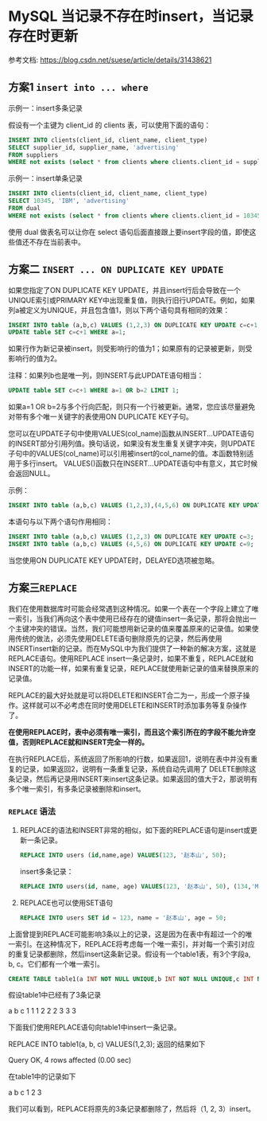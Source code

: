 # MySQL 当记录不存在时insert，当记录存在时更新

参考文档: <https://blog.csdn.net/suese/article/details/31438621>

## 方案1 `insert into ... where`

示例一：insert多条记录

   假设有一个主键为 client_id 的 clients 表，可以使用下面的语句：

   ```sql
   INSERT INTO clients(client_id, client_name, client_type)
   SELECT supplier_id, supplier_name, 'advertising'
   FROM suppliers
   WHERE not exists (select * from clients where clients.client_id = suppliers.supplier_id);
   ```

示例一：insert单条记录

   ```sql
   INSERT INTO clients(client_id, client_name, client_type)
   SELECT 10345, 'IBM', 'advertising'
   FROM dual
   WHERE not exists (select * from clients where clients.client_id = 10345);
   ```

使用 dual 做表名可以让你在 select 语句后面直接跟上要insert字段的值，即使这些值还不存在当前表中。

## 方案二 `INSERT ... ON DUPLICATE KEY UPDATE`

如果您指定了ON DUPLICATE KEY UPDATE，并且insert行后会导致在一个UNIQUE索引或PRIMARY KEY中出现重复值，则执行旧行UPDATE。例如，如果列a被定义为UNIQUE，并且包含值1，则以下两个语句具有相同的效果：

   ```sql
   INSERT INTO table (a,b,c) VALUES (1,2,3) ON DUPLICATE KEY UPDATE c=c+1;
   UPDATE table SET c=c+1 WHERE a=1;
   ```

如果行作为新记录被insert，则受影响行的值为1；如果原有的记录被更新，则受影响行的值为2。

注释：如果列b也是唯一列，则INSERT与此UPDATE语句相当：

   ```sql
   UPDATE table SET c=c+1 WHERE a=1 OR b=2 LIMIT 1;
   ```

如果a=1 OR b=2与多个行向匹配，则只有一个行被更新。通常，您应该尽量避免对带有多个唯一关键字的表使用ON DUPLICATE KEY子句。

您可以在UPDATE子句中使用VALUES(col_name)函数从INSERT...UPDATE语句的INSERT部分引用列值。换句话说，如果没有发生重复关键字冲突，则UPDATE子句中的VALUES(col_name)可以引用被insert的col_name的值。本函数特别适用于多行insert。 VALUES()函数只在INSERT...UPDATE语句中有意义，其它时候会返回NULL。

示例：

   ```sql
   INSERT INTO table (a,b,c) VALUES (1,2,3),(4,5,6) ON DUPLICATE KEY UPDATE c=VALUES(a)+VALUES(b);
   ```

本语句与以下两个语句作用相同：

   ```sql
   INSERT INTO table (a,b,c) VALUES (1,2,3) ON DUPLICATE KEY UPDATE c=3;
   INSERT INTO table (a,b,c) VALUES (4,5,6) ON DUPLICATE KEY UPDATE c=9;
   ```

当您使用ON DUPLICATE KEY UPDATE时，DELAYED选项被忽略。

## 方案三`REPLACE`

我们在使用数据库时可能会经常遇到这种情况。如果一个表在一个字段上建立了唯一索引，当我们再向这个表中使用已经存在的键值insert一条记录，那将会抛出一个主键冲突的错误。当然，我们可能想用新记录的值来覆盖原来的记录值。如果使用传统的做法，必须先使用DELETE语句删除原先的记录，然后再使用 INSERTinsert新的记录。而在MySQL中为我们提供了一种新的解决方案，这就是REPLACE语句。使用REPLACE insert一条记录时，如果不重复，REPLACE就和INSERT的功能一样，如果有重复记录，REPLACE就使用新记录的值来替换原来的记录值。

REPLACE的最大好处就是可以将DELETE和INSERT合二为一，形成一个原子操作。这样就可以不必考虑在同时使用DELETE和INSERT时添加事务等复杂操作了。

**在使用REPLACE时，表中必须有唯一索引，而且这个索引所在的字段不能允许空值，否则REPLACE就和INSERT完全一样的。**

在执行REPLACE后，系统返回了所影响的行数，如果返回1，说明在表中并没有重复的记录，如果返回2，说明有一条重复记录，系统自动先调用了 DELETE删除这条记录，然后再记录用INSERT来insert这条记录。如果返回的值大于2，那说明有多个唯一索引，有多条记录被删除和insert。

### `REPLACE` 语法

1. REPLACE的语法和INSERT非常的相似，如下面的REPLACE语句是insert或更新一条记录。

   ```sql
   REPLACE INTO users (id,name,age) VALUES(123, '赵本山', 50);
   ```

   insert多条记录：

   ```sql
   REPLACE INTO users(id, name, age) VALUES(123, '赵本山', 50), (134,'Mary',15);
   ```

2. REPLACE也可以使用SET语句

   ```sql
   REPLACE INTO users SET id = 123, name = '赵本山', age = 50;
   ```

上面曾提到REPLACE可能影响3条以上的记录，这是因为在表中有超过一个的唯一索引。在这种情况下，REPLACE将考虑每一个唯一索引，并对每一个索引对应的重复记录都删除，然后insert这条新记录。假设有一个table1表，有3个字段a, b, c。它们都有一个唯一索引。

   ```sql
   CREATE TABLE table1(a INT NOT NULL UNIQUE,b INT NOT NULL UNIQUE,c INT NOT NULL UNIQUE);
   ```

   假设table1中已经有了3条记录

   a b c
   1 1 1
   2 2 2
   3 3 3

   下面我们使用REPLACE语句向table1中insert一条记录。

   REPLACE INTO table1(a, b, c) VALUES(1,2,3);
   返回的结果如下

   Query OK, 4 rows affected (0.00 sec)

   在table1中的记录如下

   a b c
   1 2 3

   我们可以看到，REPLACE将原先的3条记录都删除了，然后将（1, 2, 3）insert。
